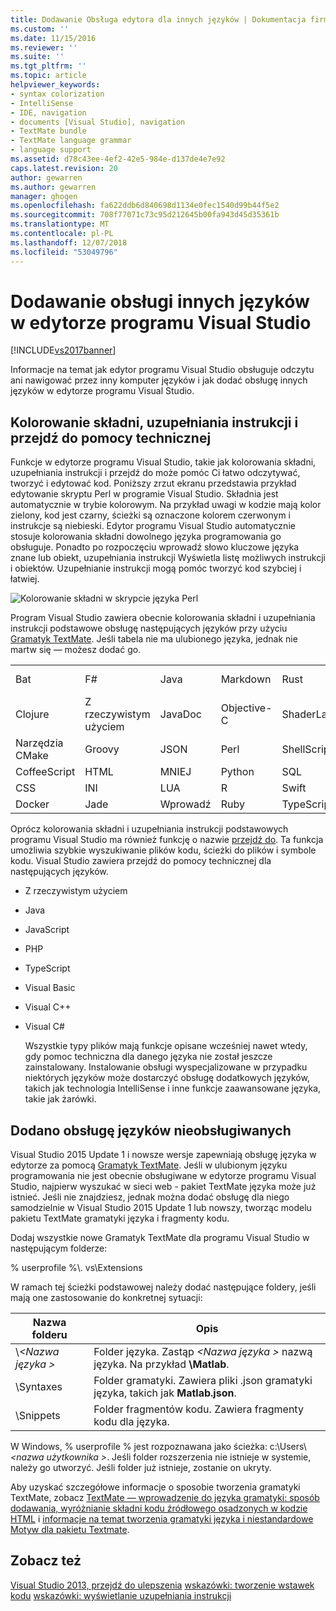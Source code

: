 ```yaml
---
title: Dodawanie Obsługa edytora dla innych języków | Dokumentacja firmy Microsoft
ms.custom: ''
ms.date: 11/15/2016
ms.reviewer: ''
ms.suite: ''
ms.tgt_pltfrm: ''
ms.topic: article
helpviewer_keywords:
- syntax colorization
- IntelliSense
- IDE, navigation
- documents [Visual Studio], navigation
- TextMate bundle
- TextMate language grammar
- language support
ms.assetid: d78c43ee-4ef2-42e5-984e-d137de4e7e92
caps.latest.revision: 20
author: gewarren
ms.author: gewarren
manager: ghogen
ms.openlocfilehash: fa622ddb6d840698d1134e0fec1540d99b44f5e2
ms.sourcegitcommit: 708f77071c73c95d212645b00fa943d45d35361b
ms.translationtype: MT
ms.contentlocale: pl-PL
ms.lasthandoff: 12/07/2018
ms.locfileid: "53049796"
---
```

# <a name="adding-visual-studio-editor-support-for-other-languages"></a>Dodawanie obsługi innych języków w edytorze programu Visual Studio
[!INCLUDE[vs2017banner](../includes/vs2017banner.md)]

Informacje na temat jak edytor programu Visual Studio obsługuje odczytu ani nawigować przez inny komputer języków i jak dodać obsługę innych języków w edytorze programu Visual Studio.

## <a name="syntax-colorization-statement-completion-and-navigate-to-support"></a>Kolorowanie składni, uzupełniania instrukcji i przejdź do pomocy technicznej
 Funkcje w edytorze programu Visual Studio, takie jak kolorowania składni, uzupełniania instrukcji i przejdź do może pomóc Ci łatwo odczytywać, tworzyć i edytować kod. Poniższy zrzut ekranu przedstawia przykład edytowanie skryptu Perl w programie Visual Studio. Składnia jest automatycznie w trybie kolorowym. Na przykład uwagi w kodzie mają kolor zielony, kod jest czarny, ścieżki są oznaczone kolorem czerwonym i instrukcje są niebieski. Edytor programu Visual Studio automatycznie stosuje kolorowania składni dowolnego języka programowania go obsługuje. Ponadto po rozpoczęciu wprowadź słowo kluczowe języka znane lub obiekt, uzupełniania instrukcji Wyświetla listę możliwych instrukcji i obiektów. Uzupełnianie instrukcji mogą pomóc tworzyć kod szybciej i łatwiej.

 ![Kolorowanie składni w skrypcie języka Perl](../ide/media/vside-perledit.png "VSIDE_PerlEdit")

 Program Visual Studio zawiera obecnie kolorowania składni i uzupełniania instrukcji podstawowe obsługę następujących języków przy użyciu [Gramatyk TextMate](https://manual.macromates.com/en/language_grammars). Jeśli tabela nie ma ulubionego języka, jednak nie martw się — możesz dodać go.

|||||||
|-|-|-|-|-|-|
|Bat|F#|Java|Markdown|Rust|Visual Basic|
|Clojure|Z rzeczywistym użyciem|JavaDoc|Objective-C|ShaderLab|Visual C#|
|Narzędzia CMake|Groovy|JSON|Perl|ShellScript|Visual C++|
|CoffeeScript|HTML|MNIEJ|Python|SQL|VBNet|
|CSS|INI|LUA|R|Swift|XML|
|Docker|Jade|Wprowadź|Ruby|TypeScript|YAML|

 Oprócz kolorowania składni i uzupełniania instrukcji podstawowych programu Visual Studio ma również funkcję o nazwie [przejdź do](https://blogs.msdn.microsoft.com/benwilli/2015/04/09/visual-studio-tip-3-use-navigate-to/). Ta funkcja umożliwia szybkie wyszukiwanie plików kodu, ścieżki do plików i symbole kodu. Visual Studio zawiera przejdź do pomocy technicznej dla następujących języków.

- Z rzeczywistym użyciem

- Java

- JavaScript

- PHP

- TypeScript

- Visual Basic

- Visual C++

- Visual C#

  Wszystkie typy plików mają funkcje opisane wcześniej nawet wtedy, gdy pomoc techniczna dla danego języka nie został jeszcze zainstalowany. Instalowanie obsługi wyspecjalizowane w przypadku niektórych języków może dostarczyć obsługę dodatkowych języków, takich jak technologia IntelliSense i inne funkcje zaawansowane języka, takie jak żarówki.

## <a name="adding-support-for-non-supported-languages"></a>Dodano obsługę języków nieobsługiwanych
 Visual Studio 2015 Update 1 i nowsze wersje zapewniają obsługę języka w edytorze za pomocą [Gramatyk TextMate](https://manual.macromates.com/en/language_grammars). Jeśli w ulubionym języku programowania nie jest obecnie obsługiwane w edytorze programu Visual Studio, najpierw wyszukać w sieci web - pakiet TextMate języka może już istnieć. Jeśli nie znajdziesz, jednak można dodać obsługę dla niego samodzielnie w Visual Studio 2015 Update 1 lub nowszy, tworząc modelu pakietu TextMate gramatyki języka i fragmenty kodu.

 Dodaj wszystkie nowe Gramatyk TextMate dla programu Visual Studio w następującym folderze:

 % userprofile %\\. vs\Extensions

 W ramach tej ścieżki podstawowej należy dodać następujące foldery, jeśli mają one zastosowanie do konkretnej sytuacji:

|Nazwa folderu|Opis|
|-----------------|-----------------|
|\\*\<Nazwa języka >*|Folder języka. Zastąp  *\<Nazwa języka >* nazwą języka. Na przykład **\Matlab**.|
|\Syntaxes|Folder gramatyki. Zawiera pliki .json gramatyki języka, takich jak **Matlab.json**.|
|\Snippets|Folder fragmentów kodu. Zawiera fragmenty kodu dla języka.|

 W Windows, % userprofile % jest rozpoznawana jako ścieżka: c:\Users\\*\<nazwa użytkownika >*. Jeśli folder rozszerzenia nie istnieje w systemie, należy go utworzyć. Jeśli folder już istnieje, zostanie on ukryty.

 Aby uzyskać szczegółowe informacje o sposobie tworzenia gramatyki TextMate, zobacz [TextMate — wprowadzenie do języka gramatyki: sposób dodawania, wyróżnianie składni kodu źródłowego osadzonych w kodzie HTML](https://developmentality.wordpress.com/2011/02/08/textmate-introduction-to-language-grammars/) i [informacje na temat tworzenia gramatyki języka i niestandardowe Motyw dla pakietu Textmate](https://benparizek.com/notebook/notes-on-how-to-create-a-language-grammar-and-custom-theme-for-a-textmate-bundle).

## <a name="see-also"></a>Zobacz też
 [Visual Studio 2013, przejdź do ulepszenia](https://blogs.msdn.microsoft.com/mvpawardprogram/2013/10/22/visual-studio-2013-navigate-to-improvements/) [wskazówki: tworzenie wstawek kodu](../ide/walkthrough-creating-a-code-snippet.md) [wskazówki: wyświetlanie uzupełniania instrukcji](../extensibility/walkthrough-displaying-statement-completion.md)

